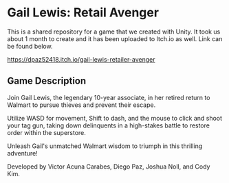 # Gail Lewis: Retail Avenger

This is a shared repository for a game that we created with Unity. It took us about 1 month to create and it has been uploaded to Itch.io as well. Link can be found below.

https://dpaz52418.itch.io/gail-lewis-retailer-avenger

## Game Description

Join Gail Lewis, the legendary 10-year associate, in her retired return to Walmart to pursue thieves and prevent their escape. 

Utilize WASD for movement, Shift to dash, and the mouse to click and shoot your tag gun, taking down delinquents in a high-stakes battle to restore order within the superstore. 

Unleash Gail's unmatched Walmart wisdom to triumph in this thrilling adventure!

Developed by Victor Acuna Carabes, Diego Paz, Joshua Noll, and Cody Kim.
